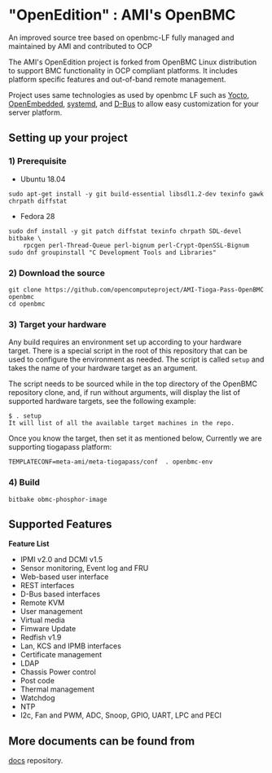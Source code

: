 # "OpenEdition" : AMI's OpenBMC
An improved source tree based on openbmc-LF fully managed and maintained by AMI and contributed to OCP

The AMI's OpenEdition project is forked from OpenBMC Linux distribution to support BMC functionality in OCP compliant platforms. 
It includes platform specific features and out-of-band remote management.

Project uses same technologies as used by openbmc LF
such as [Yocto](https://www.yoctoproject.org/),
[OpenEmbedded](https://www.openembedded.org/wiki/Main_Page),
[systemd](https://www.freedesktop.org/wiki/Software/systemd/), and
[D-Bus](https://www.freedesktop.org/wiki/Software/dbus/) to allow easy
customization for your server platform.


## Setting up your project

### 1) Prerequisite
- Ubuntu 18.04

```
sudo apt-get install -y git build-essential libsdl1.2-dev texinfo gawk chrpath diffstat
```

- Fedora 28

```
sudo dnf install -y git patch diffstat texinfo chrpath SDL-devel bitbake \
    rpcgen perl-Thread-Queue perl-bignum perl-Crypt-OpenSSL-Bignum
sudo dnf groupinstall "C Development Tools and Libraries"
```
### 2) Download the source
```
git clone https://github.com/opencomputeproject/AMI-Tioga-Pass-OpenBMC openbmc
cd openbmc
```

### 3) Target your hardware
Any build requires an environment set up according to your hardware target.
There is a special script in the root of this repository that can be used
to configure the environment as needed. The script is called `setup` and
takes the name of your hardware target as an argument.

The script needs to be sourced while in the top directory of the OpenBMC
repository clone, and, if run without arguments, will display the list
of supported hardware targets, see the following example:

```
$ . setup
It will list of all the available target machines in the repo.

```

Once you know the target, then set it as mentioned below, Currently we are supporting tiogapass platform:

```
TEMPLATECONF=meta-ami/meta-tiogapass/conf  . openbmc-env

```

### 4) Build

```
bitbake obmc-phosphor-image
```

## Supported Features

**Feature List**
* IPMI v2.0 and DCMI v1.5
* Sensor monitoring, Event log and FRU
* Web-based user interface
* REST interfaces
* D-Bus based interfaces
* Remote KVM
* User management
* Virtual media
* Fimware Update
* Redfish v1.9
* Lan, KCS and IPMB interfaces
* Certificate management
* LDAP
* Chassis Power control
* Post code
* Thermal management
* Watchdog
* NTP
* I2c, Fan and PWM, ADC, Snoop, GPIO, UART, LPC and PECI

## More documents can be found from

[docs](https://github.com/opencomputeproject/AMI-Tioga-Pass-OpenBMC/tree/master/docs) repository.
